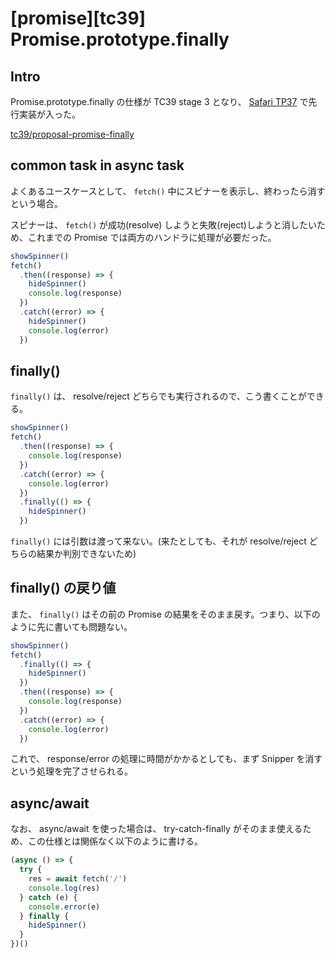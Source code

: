 # [promise][tc39] Promise.prototype.finally

## Intro

Promise.prototype.finally の仕様が TC39 stage 3 となり、 [Safari TP37](https://webkit.org/blog/7862/release-notes-for-safari-technology-preview-release-37/) で先行実装が入った。

[tc39/proposal-promise-finally](https://github.com/tc39/proposal-promise-finally)


## common task in async task

よくあるユースケースとして、 `fetch()` 中にスピナーを表示し、終わったら消すという場合。

スピナーは、 `fetch()` が成功(resolve) しようと失敗(reject)しようと消したいため、これまでの Promise では両方のハンドラに処理が必要だった。


```js
showSpinner()
fetch()
  .then((response) => {
    hideSpinner()
    console.log(response)
  })
  .catch((error) => {
    hideSpinner()
    console.log(error)
  })
```


## finally()

`finally()` は、 resolve/reject どちらでも実行されるので、こう書くことができる。


```js
showSpinner()
fetch()
  .then((response) => {
    console.log(response)
  })
  .catch((error) => {
    console.log(error)
  })
  .finally(() => {
    hideSpinner()
  })
```

`finally()` には引数は渡って来ない。(来たとしても、それが resolve/reject どちらの結果か判別できないため)


## finally() の戻り値

また、 `finally()` はその前の Promise の結果をそのまま戻す。つまり、以下のように先に書いても問題ない。


```js
showSpinner()
fetch()
  .finally(() => {
    hideSpinner()
  })
  .then((response) => {
    console.log(response)
  })
  .catch((error) => {
    console.log(error)
  })
```

これで、 response/error の処理に時間がかかるとしても、まず Snipper を消すという処理を完了させられる。


## async/await

なお、 async/await を使った場合は、 try-catch-finally がそのまま使えるため、この仕様とは関係なく以下のように書ける。


```js
(async () => {
  try {
    res = await fetch('/')
    console.log(res)
  } catch (e) {
    console.error(e)
  } finally {
    hideSpinner()
  }
})()
```
